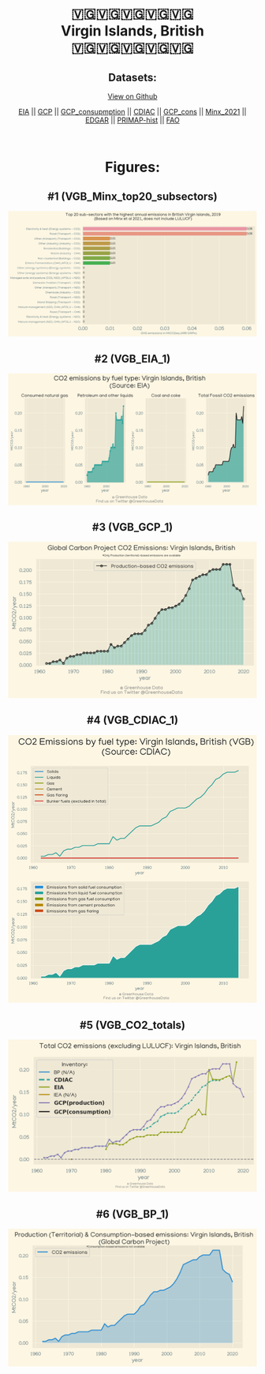 
<center>
<h1 align="center">
🇻🇬🇻🇬🇻🇬🇻🇬🇻🇬
<br>
Virgin Islands, British
<br>
🇻🇬🇻🇬🇻🇬🇻🇬🇻🇬
</h1>
<h2>Datasets:</h2>
<p><a href="https://github.com/dquintani/Greenhouse-Data/tree/master/country_data/VGB_Virgin Islands, British/data">View on Github</a>
<br></p><p><a href="data/VGB_EIA.csv">EIA</a> || <a href="data/VGB_GCP.csv">GCP</a> || <a href="data/VGB_GCP_consupmption.csv">GCP_consupmption</a> || <a href="data/VGB_CDIAC.csv">CDIAC</a> || <a href="data/VGB_GCP_cons.csv">GCP_cons</a> || <a href="data/VGB_Minx_2021.csv">Minx_2021</a> || <a href="data/VGB_EDGAR.csv">EDGAR</a> || <a href="data/VGB_PRIMAP-hist.csv">PRIMAP-hist</a> || <a href="data/VGB_FAO.csv">FAO</a></p><p><br></p>
<h1>Figures:</h1><h2>#1 (VGB_Minx_top20_subsectors)</h2>
<p><img alt="" src="figures/VGB_Minx_top20_subsectors.png" /></p><h2>#2 (VGB_EIA_1)</h2>
<p><img alt="" src="figures/VGB_EIA_1.png" /></p><h2>#3 (VGB_GCP_1)</h2>
<p><img alt="" src="figures/VGB_GCP_1.png" /></p><h2>#4 (VGB_CDIAC_1)</h2>
<p><img alt="" src="figures/VGB_CDIAC_1.png" /></p><h2>#5 (VGB_CO2_totals)</h2>
<p><img alt="" src="figures/VGB_CO2_totals.png" /></p><h2>#6 (VGB_BP_1)</h2>
<p><img alt="" src="figures/VGB_BP_1.png" /></p>